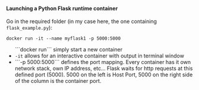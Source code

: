 <H4> Launching a Python Flask runtime container</H4>

Go in the required folder (in my case here, the one containing ```flask_example.py```):

```docker run -it --name myflask1 -p 5000:5000```

<ul>
```docker run``` simply start a new container </br>
<li><code>-it</code> allows for an interactive container with output in terminal window </br>
<li>```-p 5000:5000``` defines the port mapping. Every container has it own network stack, own IP address, etc... Flask waits for http requests at this defined port (5000). 5000 on the left is Host Port, 5000 on the right side of the column is the container port.
</ul>
